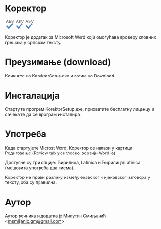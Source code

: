 # Коректор
![Ћирилица](https://raw.githubusercontent.com/msmiljan/korektor/master/src/Korektor/SpellCheck_Cir.png "Ћирилица")![Latinica](https://raw.githubusercontent.com/msmiljan/korektor/master/src/Korektor/SpellCheck_Lat.png "Latinica")![Ћирилица/Latinica](https://raw.githubusercontent.com/msmiljan/korektor/master/src/Korektor/SpellCheck_CirLat.png "Ћирилица/Latinica")

Коректор је додатак за Microsoft Word који омогућава проверу словних грешака у српском тексту. 

# Преузимање (download)

Кликните на KorektorSetup.exe и затим на Download.

# Инсталација

Стартујте програм KorektorSetup.exe, прихватите бесплатну лиценцу и сачекајте да се програм инсталира. 

# Употреба

Када стартујете Microst Word, Коректор се налази у картици Редиговање (Review tab у енглеској верзији Word-а). 

Доступне су три опције: Ћирилица, Latinica и Ћирилица/Latinica (мешовита употреба два писма). 

Коректор не прави разлику између екавског и ијекавског изговора у тексту, оба су правилна.

# Аутор

Аутор речника и додатка је Милутин Смиљанић <<msmiljanic.gm@gmail.com>>
